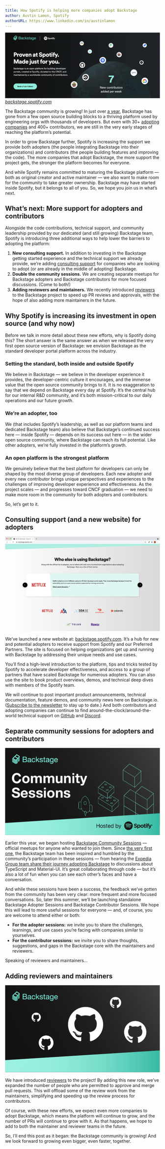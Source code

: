 ```yaml
---
title: How Spotify is helping more companies adopt Backstage
author: Austin Lamon, Spotify
authorURL: https://www.linkedin.com/in/austinlamon
---
```


[![The Backstage community is growing! In just over a year, Backstage has gone from a few open source building blocks to a thriving platform used by engineering orgs with thousands of developers. But even with 30+ adopting companies and 400+ contributors, we are still in the very early stages of reaching the platform’s potential.](assets/21-06-22/spotify-backstage-header.gif)](https://backstage.spotify.com/)
_[backstage.spotify.com](https://backstage.spotify.com)_

The Backstage community is growing! In just over [a year](https://engineering.atspotify.com/2021/03/16/happy-birthday-backstage-spotifys-biggest-open-source-project-grows-up-fast/), Backstage has gone from a few open source building blocks to a thriving platform used by engineering orgs with thousands of developers. But even with 30+ [adopting companies](https://github.com/backstage/backstage/blob/master/ADOPTERS.md) and 400+ contributors, we are still in the very early stages of reaching the platform’s potential.

In order to grow Backstage further, Spotify is increasing the support we provide both adopters (the people integrating Backstage into their organizations) and contributors (the people building features and improving the code). The more companies that adopt Backstage, the more support the project gets, the stronger the platform becomes for everyone.

And while Spotify remains committed to maturing the Backstage platform — both as original creator and active maintainer — we also want to make room for the community to take greater ownership. Backstage may have started inside Spotify, but it belongs to all of you. So, we hope you join us in what’s next.

<!--truncate-->

## What’s next: More support for adopters and contributors

Alongside the code contributions, technical support, and community leadership provided by our dedicated (and still growing) Backstage team, Spotify is introducing three additional ways to help lower the barriers to adopting the platform:

1. **New consulting support.** In addition to investing in the Backstage getting started experience and the technical support we already provide, we’re adding [consulting support](https://backstage.spotify.com) for companies who are looking to adopt (or are already in the middle of adopting) Backstage.
2. **Double the community sessions.** We are creating separate meetups for Backstage adopters and Backstage contributors for more focused discussions. (Come to both!)
3. **Adding reviewers and maintainers.** We recently introduced [reviewers](https://github.com/backstage/backstage/pull/5137) to the Backstage project to speed up PR reviews and approvals, with the hope of also adding more maintainers in the future.

## Why Spotify is increasing its investment in open source (and why now)

Before we talk in more detail about these new efforts, why is Spotify doing this? The short answer is the same answer as when we released the very first open source version of Backstage: we envision Backstage as the standard developer portal platform across the industry.

### Setting the standard, both inside and outside Spotify

We believe in Backstage — we believe in the developer experience it provides, the developer-centric culture it encourages, and the immense value that the open source community brings to it. It is no exaggeration to say that we depend on Backstage every day at Spotify. It’s the central hub for our internal R&D community, and it’s both mission-critical to our daily operations and our future growth.

### We’re an adopter, too

We (that includes Spotify’s leadership, as well as our platform teams and dedicated Backstage team) also believe that Backstage’s continued success here — inside Spotify — depends on its success out here — in the wider open source community, where Backstage can reach its full potential. Like other adopters, we’re fully invested in the platform’s growth.

### An open platform is the strongest platform

We genuinely believe that the best platform for developers can only be shaped by the most diverse group of developers. Each new adopter and every new contributor brings unique perspectives and experiences to the challenges of improving developer experience and effectiveness. As the project scales — and progresses toward CNCF graduation — we need to make more room in the community for both adopters and contributors.

So, let’s get to it.

## Consulting support (and a new website) for adopters

[![Who else is using Backstage? Netflix, Zalando, TELUS, DoorDash, more](assets/21-06-22/spotify-backstage-adopters.png)](https://backstage.spotify.com/)

We’ve launched a new website at: [backstage.spotify.com](https://backstage.spotify.com). It’s a hub for new and potential adopters to receive support from Spotify and our Preferred Partners. The site is focused on helping organizations get up and running with Backstage by addressing their unique needs and use cases.

You’ll find a high-level introduction to the platform, tips and tricks tested by Spotify to accelerate developer effectiveness, and access to a group of partners that have scaled Backstage for numerous adopters. You can also use the site to book product overviews, demos, and technical deep dives with members of the Spotify team.

We will continue to post important product announcements, technical documentation, feature demos, and community news here on Backstage.io. ([Subscribe to the newsletter](https://info.backstage.spotify.com/newsletter_subscribe) to stay up to date.) And both contributors and adopting companies can continue to find around-the-clock/around-the-world technical support on [GitHub](https://github.com/backstage/backstage) and [Discord](https://discord.gg/backstage-687207715902193673).

## Separate community sessions for adopters and contributors

[![Backstage Community Sessions, hosted by Spotify](assets/21-06-22/backstage-community-sessions.png)](https://github.com/backstage/community/#backstage-community)

Earlier this year, we began hosting [Backstage Community Sessions](https://github.com/backstage/community/#backstage-community) — official meetups for anyone who wanted to join them. Since [the very first one](https://youtu.be/4-VX9tDdJYY), the Backstage team has been inspired and humbled by the community’s participation in these sessions — from hearing the [Expedia Group team share their journey adopting Backstage](https://youtu.be/rRphwXeq33Q?t=1509) to discussions about TypeScript and Material-UI. It’s great collaborating through code — but it’s also a lot of fun when you can see each other’s faces and have a conversation.

And while these sessions have been a success, the feedback we’ve gotten from the community has been very clear: more frequent and more focused conversations. So, later this summer, we’ll be launching standalone Backstage Adopter Sessions and Backstage Contributor Sessions. We hope this will lead to more useful sessions for everyone — and, of course, you are welcome to attend either or both:

- **For the adopter sessions:** we invite you to share the challenges, learnings, and use cases you’re facing with companies similar to yourselves.
- **For the contributor sessions:** we invite you to share thoughts, suggestions, and gaps in the Backstage core with the maintainers and reviewers.

Speaking of reviewers and maintainers…

## Adding reviewers and maintainers

[![GitHub logo](assets/21-06-22/gh-reviewers.png)](https://github.com/backstage/backstage/blob/master/GOVERNANCE.md#reviewers)

We have introduced [reviewers](https://github.com/backstage/backstage/blob/master/GOVERNANCE.md#reviewers) to the project! By adding this new role, we’ve expanded the number of people who are permitted to approve and merge pull requests. This will offload some of the review work from the maintainers, simplifying and speeding up the review process for contributors.

Of course, with these new efforts, we expect even more companies to adopt Backstage, which means the platform will continue to grow, and the number of PRs will continue to grow with it. As that happens, we hope to add to both the maintainer and reviewer teams in the future.

So, I’ll end this post as it began: the Backstage community is growing! And we look forward to growing even bigger, even faster, together.

